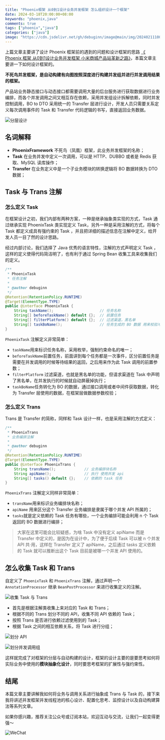 ```yaml
---
title: "Phoenix框架 从0到1设计业务并发框架 怎么组织设计一个框架"
date: 2024-03-18T20:00:00+08:00
keywords: "phoenix,java"
comments: true
tags: ["phoenix","java"]
categories: ["java"]
image: "https://cdn.jsdelivr.net/gh/debuginn/image@main/img/202402111005028.jpeg"
---
```


上篇文章主要讲了设计 Phoenix 框架前的遇到的问题和设计框架的思路 [《 Phoenix 框架 从0到1设计业务并发框架 小米商城产品站革新之路》](/p/phoenix-framework-1/)，本篇文章主要讲一下如何设计框架的。

**不死鸟并发框架，是自动构建有向图按照深度进行构建并发组并进行并发调用结果的框架。**

产品站业务静态接口与动态接口都需要调用大量的后台服务进行获取数据进行业务编排，而各个并发调用之间又相互存在依赖，采用并发组设计拆解依赖，同时并发控制调用，BO to DTO 采用统一的 Transfer 层进行设计，开发人员只需要关系定义每次调用事件的 Task 和 Transfer 代码逻辑的书写，直接返回业务数据。

![分层设计](https://cdn.jsdelivr.net/gh/debuginn/image@main/img/20240308vidGwp.jpeg)

## 名词解释

- **PhoenixFramework** 不死鸟（凤凰）框架，此业务并发框架的名称；
- **Task** 在业务并发中定义一次调用，可以是 HTTP、DUBBO 或者是 Redis 获取、MySQL 读库操作；
- **Transfer** 在业务定义中是一个子业务模块的转换逻辑将 BO 数据转换为 DTO 数据；

## Task 与 Trans 注解

### 怎么定义 Task

在框架设计之初，我们内部有两种方案，一种是继承抽象类实现的方式，Task 通过继承实现 PhoenixTask 类实现定义 Task，另外一种是采用注解的方式，将每个 Task 都定义成具有强约束的 Task ，并且把详细的描述信息在注解中定义，给开发人员一目了然的设计思路。

经过内部讨论，我们选择了 Java 优秀的语言特性，注解的方式声明定义 Task ，这样的定义使得代码简洁明了，也有利于通过 Spring Bean 收集工具来收集我们的定义。

```java
/**  
 * PhoenixTask 
 * 任务注解  
 *  
 * @author debuginn
 */
@Retention(RetentionPolicy.RUNTIME)  
@Target(ElementType.TYPE)  
public @interface PhoenixTask {  
    String taskName();                     // 任务名称  
    String[] beforeTaskName() default {};  // 前置任务  
    String[] filterPlatform() default {};  // 过滤渠道，黑名单  
    String[] taskBoName();                 // 任务生成的 BO 数据 用来校验冲突  
}
```

`PhoenixTask` 注解定义非常简单：

- `taskName`用来标识任务名称，采用枚举，强制约束命名的唯一；
- `beforeTaskName`前置任务，前面讲到每个任务都是一次事件，区分前置任务是需要在并发调用的时候等待结果的返回，之后用来作为此 Task 调用的前置参数；
- `filterPlatform` 过滤渠道，也就是黑名单的功能，但请求渠道在 Task 中声明了黑名单，在并发执行的时候就自动屏蔽掉执行；
- `taskBoName`任务转化为 BO 的数据，通过接口调用或者中间件获取数据，转化为 Transfer 层使用的数据，在框架层做数据参数校验；

### 怎么定义 Trans

Trans 是 Transfer 的简称，同样和 Task 设计一样，也是采用注解的方式定义：

```java
/**  
 * PhoenixTrans 
 * 业务编排注解  
 *  
 * @author debuginn 
 */
@Retention(RetentionPolicy.RUNTIME)  
@Target(ElementType.TYPE)  
public @interface PhoenixTrans {  
    String transName();             // 业务编排块名称  
    String apiName();               // 执行 使用并发 api  
    String[] tasks() default {};    // 依赖的 task 任务  
}
```

`PhoenixTrans` 注解定义同样非常简单：

- `transName`用来标识业务编排块名称；
- `apiName` 用来区分这个 Transfer 业务编排是隶属于哪个并发 API 所属的；
- `tasks`就是定义依赖的 Task 任务有哪些，一个业务编排可能会利用 n 个 Task 返回的 BO 数据进行编排；

> 大家在这里可能会比较疑惑，为啥 Task 中没有定义 apiName 而是 Transfer 中定义的，是因为在设计中，为了便于后续 Task 可以被 n 个并发 API 共·用，这样在 Transfer 定义了 apiName，之后通过 tasks 定义依赖的 Task 就可以推断出这个 Task 目前是被哪一个并发 API 使用的。

## 怎么收集 Task 和 Trans

自定义了 `PhoenixTask` 和 `PhoenixTrans` 注解，通过声明一个 `AnnotationProcessor` 继承 `BeanPostProcessor` 来进行收集定义的注解。

![收集 Task 与 Trans](https://cdn.jsdelivr.net/gh/debuginn/image@main/img/20240318xHJQIJ.jpeg)

- 首先是根据注解类收集上来对应的 Task 和 Trans；
- 根据不同的 Trans 划分不同的 API，收集不同 API 依赖的 Task；
- 按照 Trans 是否进行依赖过滤使用到的 Task；
- 根据 Task 之间的相互依赖关系，将 Task 进行分组；

![划分 API](https://cdn.jsdelivr.net/gh/debuginn/image@main/img/20240318m9lRul.jpeg)

![划分并发调用组](https://cdn.jsdelivr.net/gh/debuginn/image@main/img/20240318Wzvtlt.jpeg)

这样就完成了对框架的分层与自动构建的设计，框架的设计主要的是要思考如何将实际业务中使用的**模块抽象化设计**，同时要思考框架的扩展性与强约束性。

## 结尾

本篇文章主要讲解我如何将业务与调用关系进行抽象成 Trans 与 Task 的，接下来我将讲述并发框架并发线程池的核心设计、配置化思考、监控设计以及自动构建算法等系列文章。

如果你感兴趣，推荐关注公众号或订阅本站，欢迎互动与交流，让我们一起变得更强～

![WeChat](https://cdn.jsdelivr.net/gh/debuginn/image@main/img/202302202248422.png)